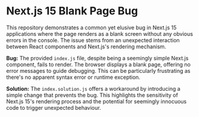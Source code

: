 # Next.js 15 Blank Page Bug

This repository demonstrates a common yet elusive bug in Next.js 15 applications where the page renders as a blank screen without any obvious errors in the console.  The issue stems from an unexpected interaction between React components and Next.js's rendering mechanism.

**Bug:** The provided `index.js` file, despite being a seemingly simple Next.js component, fails to render.  The browser displays a blank page, offering no error messages to guide debugging.  This can be particularly frustrating as there's no apparent syntax error or runtime exception.

**Solution:** The `index.solution.js` offers a workaround by introducing a simple change that prevents the bug. This highlights the sensitivity of Next.js 15's rendering process and the potential for seemingly innocuous code to trigger unexpected behaviour.